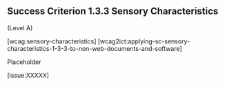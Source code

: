 ## Success Criterion 1.3.3 Sensory Characteristics

(Level A)

[wcag:sensory-characteristics]
[wcag2ict:applying-sc-sensory-characteristics-1-3-3-to-non-web-documents-and-software]

Placeholder

[issue:XXXXX]
